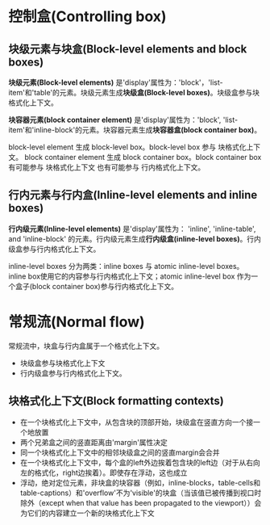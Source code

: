 
# 控制盒(Controlling box)

## 块级元素与块盒(Block-level elements and block boxes)

**块级元素(Block-level elements)** 是'display'属性为：'block'，'list-item'和'table'的元素。块级元素生成**块级盒(Block-level boxes)**。块级盒参与块格式化上下文。

**块容器元素(block container element)** 是'display'属性为：'block', 'list-item'和'inline-block'的元素。块容器元素生成**块容器盒(block container box)**。


block-level element 生成 block-level box。block-level box 参与 块格式化上下文。
block container element 生成 block container box。block container box 有可能参与 块格式化上下文 也有可能参与 行内格式化上下文。


## 行内元素与行内盒(Inline-level elements and inline boxes)

**行内级元素(Inline-level elements)** 是'display'属性为： 'inline', 'inline-table', and 'inline-block' 的元素。行内级元素生成**行内级盒(inline-level boxes)**。行内级盒参与行内格式化上下文。

inline-level boxes 分为两类：inline boxes 与 atomic inline-level boxes。 inline box使用它的内容参与行内格式化上下文；atomic inline-level box 作为一个盒子(block container box)参与行内格式化上下文。

# 常规流(Normal flow)

常规流中，块盒与行内盒属于一个格式化上下文。
* 块级盒参与块格式化上下文
* 行内级盒参与行内格式化上下文。

## 块格式化上下文(Block formatting contexts)

* 在一个块格式化上下文中，从包含块的顶部开始，块级盒在竖直方向一个接一个地放置
* 两个兄弟盒之间的竖直距离由'margin'属性决定
* 同一个块格式化上下文中的相邻块级盒之间的竖直margin会合并
* 在一个块格式化上下文中，每个盒的left外边挨着包含块的left边（对于从右向左的格式化，right边挨着）。即使存在浮动，这也成立
* 浮动，绝对定位元素，非块盒的块容器（例如，inline-blocks，table-cells和table-captions）和'overflow'不为'visible'的块盒（当该值已被传播到视口时除外（except when that value has been propagated to the viewport））会为它们的内容建立一个新的块格式化上下文
